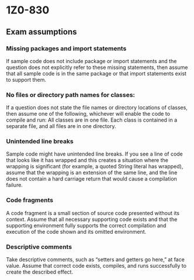 # 1Z0-830

## Exam assumptions

### Missing packages and import statements

If sample code does not include package or import statements and the question does not explicitly refer to these missing statements, then assume that all sample code is in the same package or that import statements exist to support them.

### No files or directory path names for classes:

If a question does not state the file names or directory locations of classes, then assume one of the following, whichever will enable the code to compile and run:  All classes are in one file. Each class is contained in a separate file, and all files are in one directory.

### Unintended line breaks

Sample code might have unintended line breaks. If you see a line of code that looks like it has wrapped and this creates a situation where the wrapping is significant (for example, a quoted String literal has wrapped), assume that the wrapping is an extension of the same line, and the line does not contain a hard carriage return that would cause a compilation failure.

### Code fragments

A code fragment is a small section of source code presented without its context. Assume that all necessary supporting code exists and that the supporting environment fully supports the correct compilation and execution of the code shown and its omitted environment.

### Descriptive comments

Take descriptive comments, such as “setters and getters go here,” at face value. Assume that correct code exists, compiles, and runs successfully to create the described effect.

